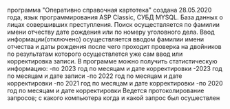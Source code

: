 программа "Оперативно справочная картотека" создана 28.05.2020 года, язык программирования ASP Classic, СУБД MYSQL. 
База данных о лицах совершивших преступления. 
Поиск осуществляется по фамилии имени отчеству дате рождения или по номеру уголовного дела. 
Ввод информации(отключено) осуществляется вводом фамилии имени отчества и даты рождения после чего проходит проверка на двойников
по результатам которого осуществлется уже сам ввод или корректировка записи. 
В программе можно получить статистическую информацию:
-по 2023 год по месяцам и дате корректировки
-2023 год по месяцам и дате записи
-по 2022 год по месяцам и дате корректировки
-по 2021 год по месяцам и дате корректировки
-по 2020 год по месяцам и дате корректировки
Ведется протоколирование запросов; с какого компьютера когда и какой запрос был осушествлен
